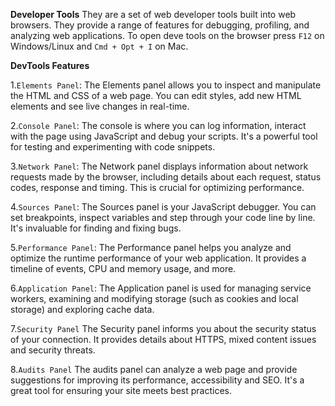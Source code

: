 **Developer Tools**
 They are a set of web developer tools built into web browsers. They provide a range of features for debugging, profiling, and analyzing web applications. To open deve tools on the browser press `F12`
on Windows/Linux and `Cmd + Opt + I` on Mac.

**DevTools Features**

1.`Elements Panel`: 
The Elements panel allows you to inspect and manipulate the HTML and CSS of a web page. You can edit styles, add new HTML elements and see live changes in real-time.

2.`Console Panel`:
The console is where you can log information, interact with the page using JavaScript and debug your scripts. It's a powerful tool for testing and experimenting with code snippets.

3.`Network Panel`:
The Network panel displays information about network requests made by the browser, including details about each request, status codes, response and timing. This is crucial for optimizing performance.

4.`Sources Panel`:
The Sources panel is your JavaScript debugger. You can set breakpoints, inspect variables and step through your code line by line. It's invaluable for finding and fixing bugs.

5.`Performance Panel`:
The Performance panel helps you analyze and optimize the runtime performance of your web application. It provides a timeline of events, CPU and memory usage, and more.

6.`Application Panel`:
The Application panel is used for managing service workers, examining and modifying storage (such as cookies and local storage) and exploring cache data.

7.`Security Panel`
The Security panel informs you about the security status of your connection. It provides details about HTTPS, mixed content issues and security threats.

8.`Audits Panel`
The audits panel can analyze a web page and provide suggestions for improving its performance, accessibility and SEO. It's a great tool for ensuring your site meets best practices.